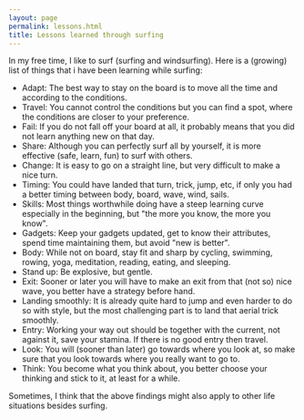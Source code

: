 ```yaml
---
layout: page
permalink: lessons.html
title: Lessons learned through surfing
---
```


In my free time, I like to surf (surfing and windsurfing). Here is a (growing) list of things that i have been learning while surfing:

* Adapt: The best way to stay on the board is to move all the time and according to the conditions.
* Travel: You cannot control the conditions but you can find a spot, where the conditions are closer to your preference.
* Fail: If you do not fall off your board at all, it probably means that you did not learn anything new on that day.
* Share: Although you can perfectly surf all by yourself, it is more effective (safe, learn, fun) to surf with others.
* Change: It is easy to go on a straight line, but very difficult to make a nice turn.
* Timing: You could have landed that turn, trick, jump, etc, if only you had a better timing between body, board, wave, wind, sails.
* Skills: Most things worthwhile doing have a steep learning curve especially in the beginning, but "the more you know, the more you know".
* Gadgets: Keep your gadgets updated, get to know their attributes, spend time maintaining them, but avoid "new is better".
* Body: While not on board, stay fit and sharp by cycling, swimming, rowing, yoga, meditation, reading, eating, and sleeping.
* Stand up: Be explosive, but gentle.
* Exit: Sooner or later you will have to make an exit from that (not so) nice wave, you better have a strategy before hand.
* Landing smoothly: It is already quite hard to jump and even harder to do so with style, but the most challenging part is to land that aerial trick smoothly.
* Entry: Working your way out should be together with the current, not against it, save your stamina. If there is no good entry then travel.
* Look: You will (sooner than later) go towards where you look at, so make sure that you look towards where you really want to go to.
* Think: You become what you think about, you better choose your thinking and stick to it, at least for a while.

Sometimes, I think that the above findings might also apply to other life situations besides surfing.
